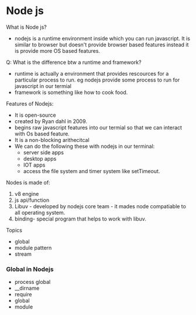# Node js

What is Node js?
  - nodejs is a runtime environment inside which you can run javascript. It is similar to browser but doesn't provide browser based features instead it is provide more OS based features.

Q: What is the difference btw a runtime and framework?
- runtime is actually a environment that provides rescources for a particular process to run. eg nodejs provide some process to run for javascript in our termial
- framework is something like how to cook food. 


Features of Nodejs:
 - It is open-source
 - created by Ryan dahl in 2009.
 - begins raw javascript features into our termial so that we can interact with Os based feature.
 - It is a non-blocking arithecitcal 
 - We can do the following these with nodejs in our terminal:
    - server side apps 
    - desktop apps
    - IOT apps
    - access the file system and timer system like setTimeout.
    


Nodes is made of:
1. v8 engine 
2. js api/function
3. Libuv - developed by nodejs core team
            - it mades node compatiable to all operating system.
4. binding- special program that helps to work with libuv.



Topics 
- global
- module pattern
- stream



### Global in Nodejs
- process global
- __dirname
- require
- global
- module